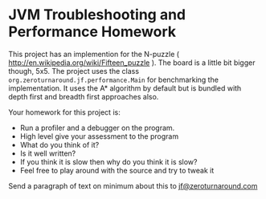 JVM Troubleshooting and Performance Homework
============

This project has an implemention for the N-puzzle ( http://en.wikipedia.org/wiki/Fifteen_puzzle ). The board is a
little bit bigger though, 5x5. The project uses the class `org.zeroturnaround.jf.performance.Main` for benchmarking
the implementation. It uses the A* algorithm by default but is bundled with depth first and breadth first approaches
also.

Your homework for this project is:

* Run a profiler and a debugger on the program.
* High level give your assessment to the program
 * What do you think of it?
 * Is it well written?
 * If you think it is slow then why do you think it is slow?
* Feel free to play around with the source and try to tweak it

Send a paragraph of text on minimum about this to jf@zeroturnaround.com
